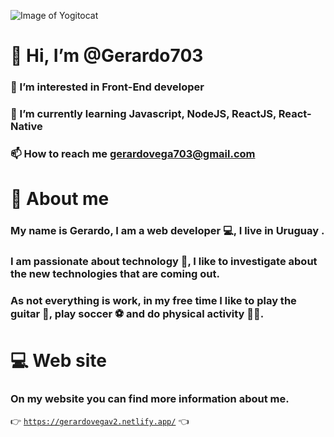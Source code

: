 ![Image of Yogitocat](https://octodex.github.com/images/daftpunktocat-thomas.gif)

# 👋 Hi, I’m @Gerardo703
 ### 👀 I’m interested in Front-End developer
 ### 🌱 I’m currently learning Javascript, NodeJS, ReactJS, React-Native 
 ### 📫 How to reach me gerardovega703@gmail.com
 
 
# 🧔 About me
  ### My name is Gerardo, I am a web developer 💻, I live in Uruguay .
  ### I am passionate about technology 📲, I like to investigate about the new technologies that are coming out.
  ### As not everything is work, in my free time I like to play the guitar 🎸, play soccer ⚽ and do physical activity 🏋️‍♀️.
  
# 💻 Web site
  ### On my website you can find more information about me.
  👉 <code>https://gerardovegav2.netlify.app/</code> 👈

<!---
Gerardo703/Gerardo703 is a ✨ special ✨ repository because its `README.md` (this file) appears on your GitHub profile.
You can click the Preview link to take a look at your changes.
--->

